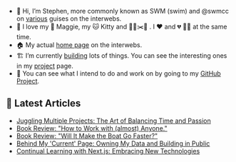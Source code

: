 - 👋 Hi, I’m Stephen, more commonly known as SWM (swim) and @swmcc on [various](https://links.swm.cc) guises on the interwebs.
- 💞️ I love my 🐶 Maggie, my 🐱 Kitty and 👨‍🌾✂️🌳 . I ❤️ and 💔 🏌️‍♂️ at the same time.
- 🏠 My actual [home page](https://swm.cc) on the interwebs.
- 🏗 I’m currently [building](https://changelog.swm.cc) lots of things. You can see the interesting ones in my [project](https://swm.cc/projects) page.
- 💼 You can see what I intend to do and work on by going to my [GitHub Project](https://github.com/users/swmcc/projects/6).

## 📕 Latest Articles

<!-- BLOG-POST-LIST:START -->
- [Juggling Multiple Projects: The Art of Balancing Time and Passion](https://swm.cc/articles/balancing-projects)
- [Book Review: &quot;How to Work with &lpar;almost&rpar; Anyone.&quot;](https://swm.cc/articles/how-to-work-with-anyone)
- [Book Review: &quot;Will It Make the Boat Go Faster?&quot;](https://swm.cc/articles/will-it-make-the-boat-go-faster)
- [Behind My &#39;Current&#39; Page: Owning My Data and Building in Public](https://swm.cc/articles/project-current)
- [Continual Learning with Next.js: Embracing New Technologies](https://swm.cc/articles/continual-learning)
<!-- BLOG-POST-LIST:END -->
